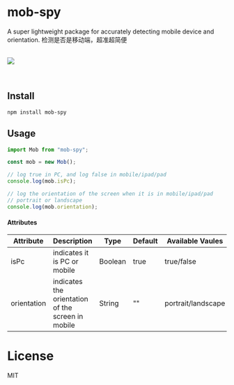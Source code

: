 # mob-spy

<div><span>A super lightweight package for accurately detecting mobile device and orientation. 检测是否是移动端，超准超简便</span><div>

<br/>

[![](https://img.shields.io/npm/l/mob-spy)](https://www.npmjs.com/package/mob-spy)

<br/>

## Install

`npm install mob-spy`

## Usage

```javascript
import Mob from "mob-spy";

const mob = new Mob();

// log true in PC, and log false in mobile/ipad/pad
console.log(mob.isPc);

// log the orientation of the screen when it is in mobile/ipad/pad
// portrait or landscape
console.log(mob.orientation);
```

#### Attributes

| Attribute   | Description                                       | Type    | Default | Available Vaules   |
| ----------- | ------------------------------------------------- | ------- | ------- | ------------------ |
| isPc        | indicates it is PC or mobile                      | Boolean | true    | true/false         |
| orientation | indicates the orientation of the screen in mobile | String  | ""      | portrait/landscape |

# License

MIT
